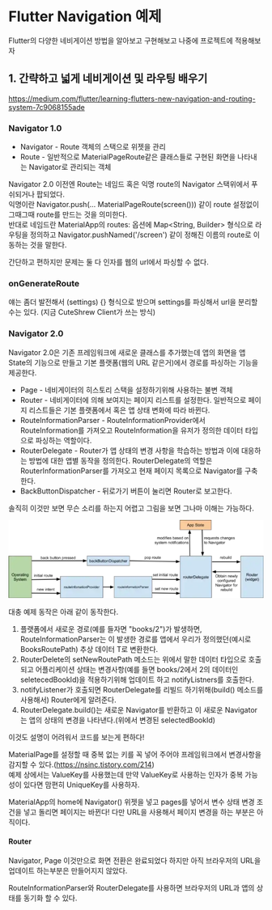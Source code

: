 # Flutter Navigation 예제
Flutter의 다양한 네비게이션 방법을 알아보고 구현해보고 나중에 프로젝트에 적용해보자

## 1. 간략하고 넓게 네비게이션 및 라우팅 배우기
https://medium.com/flutter/learning-flutters-new-navigation-and-routing-system-7c9068155ade  

### Navigator 1.0
- Navigator - Route 객체의 스택으로 위젯을 관리
- Route - 일반적으로 MaterialPageRoute같은 클래스들로 구현된 화면을 나타내는 Navigator로 관리되는 객체  

Navigator 2.0 이전엔 Route는 네임드 혹은 익명 route의 Navigator 스택위에서 푸쉬되거나 팝되었다.  
익명이란 Navigator.push(... MaterialPageRoute(screen())) 같이 route 설정없이 그때그때 route를 만드는 것을 의미한다.  
반대로 네임드란 MaterialApp의 routes: 옵션에 Map<String, Builder> 형식으로 라우팅을 정의하고 Navigator.pushNamed('/screen') 같이 정해진 이름의 route로 이동하는 것을 말한다.  

간단하고 편하지만 문제는 둘 다 인자를 웹의 url에서 파싱할 수 없다.

### onGenerateRoute
얘는 좀더 발전해서 (settings) {} 형식으로 받으며 settings를 파싱해서 url을 분리할 수는 있다. (지금 CuteShrew Client가 쓰는 방식)

### Navigator 2.0
Navigator 2.0은 기존 프레임워크에 새로운 클래스를 추가했는데 앱의 화면을 앱 State의 기능으로 만들고 기본 플랫폼(웹의 URL 같은거)에서 경로를 파싱하는 기능을 제공한다.  

- Page - 네비게이터의 히스토리 스택을 설정하기위해 사용하는 불변 객체
- Router - 네비게이터에 의해 보여지는 페이지 리스트를 설정한다. 일반적으로 페이지 리스트들은 기본 플랫폼에서 혹은 앱 상태 변화에 따라 바뀐다.
- RouteInformationParser - RouteInformationProvider에서 RouteInformation를 가져오고 RouteInformation을 유저가 정의한 데이터 타입으로 파싱하는 역할이다.
- RouterDelegate - Router가 앱 상태의 변경 사항을 학습하는 방법과 이에 대응하는 방법에 대한 앱별 동작을 정의한다. RouterDelegate의 역할은 RouterInformationParser를 가져오고 현재 페이지 목록으로 Navigator를 구축한다.  
- BackButtonDispatcher - 뒤로가기 버튼이 눌리면 Router로 보고한다.

솔직히 이것만 보면 무슨 소리를 하는지 어렵고 그림을 보면 그나마 이해는 가능하다.

![navigator2.0](./navigator2.0.webp)

대충 예제 동작은 아래 같이 동작한다.  
1. 플랫폼에서 새로운 경로(예를 들자면 "books/2")가 발생하면, RouteInformationParser는 이 발생한 경로를 앱에서 우리가 정의했던(예시로 BooksRoutePath) 추상 데이터 T로 변환한다.
2. RouterDelete의 setNewRoutePath 메소드는 위에서 말한 데이터 타입으로 호출되고 어플리케이션 상태는 변경사항(예를 들면 books/2에서 2의 데이터인 seletecedBookId)을 적용하기위해 업데이트 하고 notifyListners를 호출한다.
3. notifyListener가 호출되면 RouterDelegate를 리빌드 하기위해(build() 메소드를 사용해서) Router에게 알려준다.
4. RouterDelegate.build()는 새로운 Navigator를 반환하고 이 새로운 Navigator는 앱의 상태의 변경을 나타낸다.(위에서 변경된 selectedBookId) 

이것도 설명이 어려워서 코드를 보는게 편하다!

MaterialPage를 설정할 때 중복 없는 키를 꼭 넣어 주어야 프레임워크에서 변경사항을 감지할 수 있다.(https://nsinc.tistory.com/214)  
예제 상에서는 ValueKey를 사용했는데 만약 ValueKey로 사용하는 인자가 중복 가능성이 있다면 맘편히 UniqueKey를 사용하자.  

MaterialApp의 home에 Navigator() 위젯을 넣고 pages를 넣어서 변수 상태 변경 조건을 넣고 돌리면 페이지는 바뀐다! 다만 URL을 사용해서 페이지 변경을 하는 부분은 아직이다.

#### Router
Navigator, Page 이것만으로 화면 전환은 완료되었다 하지만 아직 브라우저의 URL을 업데이트 하는부분은 만들어지지 않았다.  

RouteInformationParser와 RouterDelegate를 사용하면 브라우저의 URL과 앱의 상태를 동기화 할 수 있다.